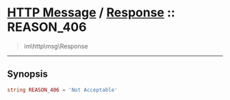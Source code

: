 # [HTTP Message](http.md) / [Response](http-Response.md) :: REASON_406
 > im\http\msg\Response
____

## Synopsis
```php
string REASON_406 = 'Not Acceptable'
```
